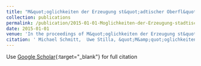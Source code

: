 ```yaml
---
title: "M&quot;oglichkeiten der Erzeugung st&quot;adtischer Oberfl&quot;achenmodelle mit interferometrischer SAR-Fernerkundung"
collection: publications
permalink: /publication/2015-01-01-Moglichkeiten-der-Erzeugung-stadtischer-Oberflachenmodelle-mit-interferometrischer-SAR-Fernerkundung
date: 2015-01-01
venue: 'In the proceedings of M&quot;oglichkeiten der Erzeugung st&quot;adtischer Oberfl&quot;achenmodelle mit interferometrischer SAR-Fernerkundung'
citation: ' Michael Schmitt,  Uwe Stilla, &quot;M&amp;quot;oglichkeiten der Erzeugung st&amp;quot;adtischer Oberfl&amp;quot;achenmodelle mit interferometrischer SAR-Fernerkundung.&quot; In the proceedings of M&amp;quot;oglichkeiten der Erzeugung st&amp;quot;adtischer Oberfl&amp;quot;achenmodelle mit interferometrischer SAR-Fernerkundung, 2015.'
---
```

Use [Google Scholar](https://scholar.google.com/scholar?q=M&quot;oglichkeiten+der+Erzeugung+st&quot;adtischer+Oberfl&quot;achenmodelle+mit+interferometrischer+SAR+Fernerkundung){:target="_blank"} for full citation